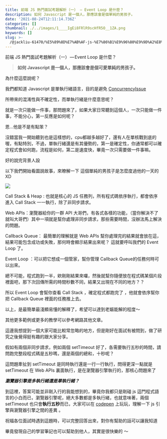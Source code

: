 ```yaml
---
title: 前端 JS 熱門面試考題解析（一） — Event Loop 是什麼？
description: 如何 Javascript 是一個人，那應該會是個單純的男孩子。
date: '2021-08-24T12:11:14.736Z'
categories: []
thumbnail: ./../images/1____IgEi8FRlR9scHfR5O__1ZA.png
keywords: []
slug: >-
  /@jackliu-61470/%E5%89%8D%E7%AB%AF-js-%E7%86%B1%E9%96%80%E9%9D%A2%E8%A9%A6%E8%80%83%E9%A1%8C%E8%A7%A3%E6%9E%90-%E4%B8%80-event-loop-%E6%98%AF%E4%BB%80%E9%BA%BC-be367e7fa7be
---
```


前端 JS 熱門面試考題解析（一） — Event Loop 是什麼？

> **如何 Javascript 是一個人，那應該會是個可愛單純的男孩子。**

<!-- ![](C:\Users\s6263\OneDrive\桌面\medium\posts\md_1709892859090\img\1____IgEi8FRlR9scHfR5O__1ZA.png) -->

為什麼這麼說呢？

我們都知道 Javascript 是單執行緒語言，目的是避免 [ConcurrencyIssue](https://stackoverflow.com/questions/461896/what-is-the-most-frequent-concurrency-issue-youve-encountered-in-java)

所帶來的混淆性與不確定性，而單執行緒是什麼意思呢？

就是一次只能做一件事，那問題來了，如果大家日常聽到這個人，一次只能做一件事，不能分心，第一反應是如何呢？

恩…他是不是有點笨？

沒錯當我一開始聽到也是這樣想的，cpu都越多越好了，還有人在單核戰到底的喔，有點特別，不過，單執行緒還是有其優勢的，第一是確定性，你通常都可以確定程式會如何跑，流程是如何，第二是速度快，畢竟一次只需要做一件事嘛。

好的說完背景人設

以下我們開始看圖說故事，來暸解一下 這個單純的男孩子是怎麼度過他的一天的 XD

![](C:\Users\s6263\OneDrive\桌面\medium\posts\md_1709892859090\img\1__4XElRWCtF7C2XThHLYSBLQ.gif)

Call Stack & Heap : 也就是核心的 JS 任務列，所有程式碼依序執行，都會依序進入 Call Stack 一一執行，除了非同步請求。

Web APIs：瀏覽器給你的一群 API 大哥們，有各式各樣的功能，（當你解決不了就叫大哥們）其中一項就是幫你處理非同步請求，那些需要時間，沒辦法馬上解決的問題。

Callback Queue： 最簡單的理解就是 Web APIs 幫你處理完的結果就會放在這，結果可能包含成功或失敗，那何時會顯示結果出來呢？ 這就要呼叫我們的 Event Loop 了。

Event Loop ：可以把它想成一個管家，幫你管理 Callback Queue的任務何時可以出來。

總不可能，程式跑到一半，欸剛剛結果來囉，然後就幫你隨便放在程式碼某個片段裡面吧，那下次回傳所需的時間秒數不同，結果又出現在不同的地方？？

所以 Event Loop 會幫你查看 Call Stack ，確定程式都跑完了 ，他就會依序幫你把 Callback Queue 裡面的任務推上去。

以上，是最簡單最淺顯易懂的解釋了，希望可以達到老嫗能解的程度～

其他更多範例或更多的教學可以參考網路其他文章。

這邊我想提到一個大家可能比較常忽略的地方，但是剛好在面試有被問到，做了研究之後覺得挺有趣的跟大家分享。

假如有兩個非同步請求，例如兩個 setTimeout 好了，各需要執行五秒的時間，請問跑完整段程式碼是五秒嗎，還是兩個的總和，十秒呢？

這問題牽扯到 setTimeout 是同時執行還是一行一行執行，問得更深一點就是 setTimeout 在 Web APIs 裏面執行，是在瀏覽器引擎執行的，那核心問題來了

**_瀏覽器引擎是多執行緒還是單執行緒？_**

到這裡，答案可能並非剛入行的我能想到的，畢竟你我都只是剛碰 js 這門程式語言的小白而已，瀏覽器引擎呢，絕大多數都是多執行緒，也就意味著，兩個 setTimeout 也只會**執行五秒**而已，大家可以在 [codepen](https://codepen.io/ebemdmwf-the-scripter/pen/YzQKLPX) 上玩玩，理解一下 js 引擎與瀏覽器引擎之間的差異 。

祝福各位面試時遇到這題時，可以完整回答出來，對你有幫助的話可以讓我知道

畢竟發現自己的學習筆記也可以幫助到他人，其實是很快樂的 ～